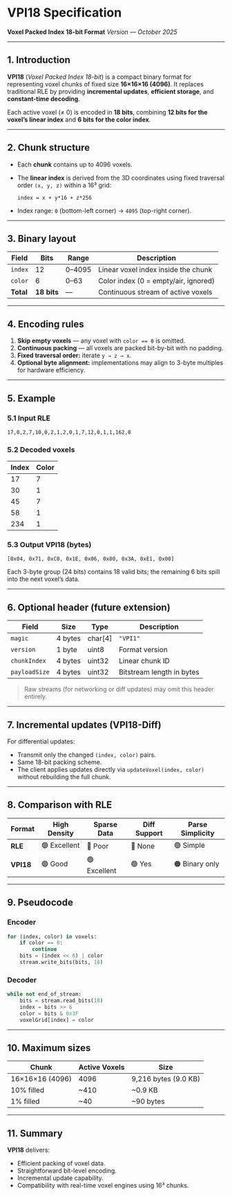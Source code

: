 # VPI18 Specification

**Voxel Packed Index 18-bit Format**
*Version — October 2025*

---

## 1. Introduction

**VPI18** (*Voxel Packed Index 18-bit*) is a compact binary format for representing voxel chunks of fixed size **16×16×16 (4096)**.
It replaces traditional RLE by providing **incremental updates**, **efficient storage**, and **constant-time decoding**.

Each active voxel (≠ 0) is encoded in **18 bits**, combining **12 bits for the voxel’s linear index** and **6 bits for the color index**.

---

## 2. Chunk structure

* Each **chunk** contains up to 4096 voxels.
* The **linear index** is derived from the 3D coordinates using fixed traversal order `(x, y, z)` within a 16³ grid:

  ```
  index = x + y*16 + z*256
  ```
* Index range: `0` (bottom-left corner) → `4095` (top-right corner).

---

## 3. Binary layout

| Field     | Bits        | Range  | Description                          |
| --------- | ----------- | ------ | ------------------------------------ |
| `index`   | 12          | 0–4095 | Linear voxel index inside the chunk  |
| `color`   | 6           | 0–63   | Color index (0 = empty/air, ignored) |
| **Total** | **18 bits** | —      | Continuous stream of active voxels   |

---

## 4. Encoding rules

1. **Skip empty voxels** — any voxel with `color == 0` is omitted.
2. **Continuous packing** — all voxels are packed bit-by-bit with no padding.
3. **Fixed traversal order:** iterate `y → z → x`.
4. **Optional byte alignment:** implementations may align to 3-byte multiples for hardware efficiency.

---

## 5. Example

### 5.1 Input RLE

```
17,0,2,7,10,0,2,1,2,0,1,7,12,0,1,1,162,0
```

### 5.2 Decoded voxels

| Index | Color |
| ----- | ----- |
| 17    | 7     |
| 30    | 1     |
| 45    | 7     |
| 58    | 1     |
| 234   | 1     |

### 5.3 Output VPI18 (bytes)

```
[0x04, 0x71, 0xC0, 0x1E, 0x06, 0x80, 0x3A, 0xE1, 0x00]
```

Each 3-byte group (24 bits) contains 18 valid bits; the remaining 6 bits spill into the next voxel’s data.

---

## 6. Optional header (future extension)

| Field         | Size    | Type    | Description               |
| ------------- | ------- | ------- | ------------------------- |
| `magic`       | 4 bytes | char[4] | `"VPI1"`                  |
| `version`     | 1 byte  | uint8   | Format version            |
| `chunkIndex`  | 4 bytes | uint32  | Linear chunk ID           |
| `payloadSize` | 4 bytes | uint32  | Bitstream length in bytes |

> Raw streams (for networking or diff updates) may omit this header entirely.

---

## 7. Incremental updates (VPI18-Diff)

For differential updates:

* Transmit only the changed `(index, color)` pairs.
* Same 18-bit packing scheme.
* The client applies updates directly via `updateVoxel(index, color)` without rebuilding the full chunk.

---

## 8. Comparison with RLE

| Format    | High Density | Sparse Data  | Diff Support | Parse Simplicity |
| --------- | ------------ | ------------ | ------------ | ---------------- |
| **RLE**   | 🟢 Excellent | 🔴 Poor      | 🔴 None      | 🟢 Simple        |
| **VPI18** | 🟢 Good      | 🟢 Excellent | 🟢 Yes       | 🟠 Binary only   |

---

## 9. Pseudocode

### Encoder

```python
for (index, color) in voxels:
    if color == 0:
        continue
    bits = (index << 6) | color
    stream.write_bits(bits, 18)
```

### Decoder

```python
while not end_of_stream:
    bits = stream.read_bits(18)
    index = bits >> 6
    color = bits & 0x3F
    voxelGrid[index] = color
```

---

## 10. Maximum sizes

| Chunk           | Active Voxels | Size                 |
| --------------- | ------------- | -------------------- |
| 16×16×16 (4096) | 4096          | 9,216 bytes (9.0 KB) |
| 10% filled      | ~410          | ~0.9 KB              |
| 1% filled       | ~40           | ~90 bytes            |

---

## 11. Summary

**VPI18** delivers:

* Efficient packing of voxel data.
* Straightforward bit-level encoding.
* Incremental update capability.
* Compatibility with real-time voxel engines using 16³ chunks.

